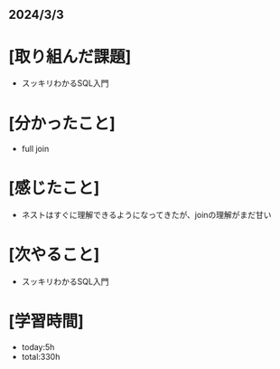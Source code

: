 ## 2024/3/3

# [取り組んだ課題]
- スッキリわかるSQL入門
# [分かったこと]
- full join
# [感じたこと]  
- ネストはすぐに理解できるようになってきたが、joinの理解がまだ甘い
# [次やること]
- スッキリわかるSQL入門
# [学習時間]
- today:5h 
- total:330h
